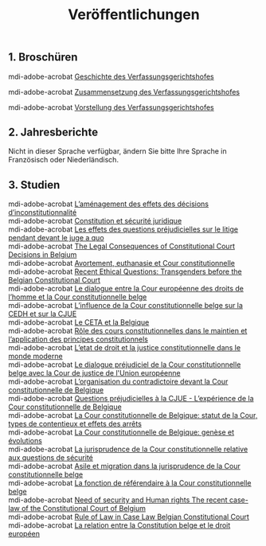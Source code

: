 ﻿---
title: Veröffentlichungen
description: Veröffentlichungen
posterUrl: ~/assets/img/newsletter-background.png
---

## 1\. Broschüren

<v-icon>mdi-adobe-acrobat</v-icon> [Geschichte des Verfassungsgerichtshofes](/public/brbr/d/brbr-2014-003d.pdf) <br/>

<v-icon>mdi-adobe-acrobat</v-icon> [Zusammensetzung des Verfassungsgerichtshofes](/public/brbr/d/brbr-2014-002d.pdf) <br/>

<v-icon>mdi-adobe-acrobat</v-icon> [Vorstellung des Verfassungsgerichtshofes](/public/brbr/d/brbr-2014-001d.pdf) <br/>

## 2\. Jahresberichte

Nicht in dieser Sprache verfügbar, ändern Sie bitte Ihre Sprache in Französisch oder Niederländisch.


## 3\. Studien

<v-icon>mdi-adobe-acrobat</v-icon> [L’aménagement des effets des décisions d’inconstitutionnalité](/public/stet/e/stet-2019-007e.pdf) <br/>
<v-icon>mdi-adobe-acrobat</v-icon> [Constitution et sécurité juridique](/public/stet/e/stet-2019-006e.pdf) <br/>
<v-icon>mdi-adobe-acrobat</v-icon> [Les effets des questions préjudicielles sur le litige pendant devant le juge a quo](/public/stet/e/stet-2019-005e.pdf) <br/>
<v-icon>mdi-adobe-acrobat</v-icon> [The Legal Consequences of Constitutional Court Decisions in Belgium](/public/stet/e/stet-2019-004e.pdf) <br/>
<v-icon>mdi-adobe-acrobat</v-icon> [Avortement, euthanasie et Cour constitutionnelle](/public/stet/e/stet-2019-003e.pdf) <br/>
<v-icon>mdi-adobe-acrobat</v-icon> [Recent Ethical Questions: Transgenders before the Belgian Constitutional Court](/public/stet/e/stet-2019-002e.pdf) <br/>
<v-icon>mdi-adobe-acrobat</v-icon> [Le dialogue entre la Cour européenne des droits de l’homme et la Cour constitutionnelle belge](/public/stet/e/stet-2019-001e.pdf) <br/>
<v-icon>mdi-adobe-acrobat</v-icon> [L’influence de la Cour constitutionnelle belge sur la CEDH et sur la CJUE](/public/stet/e/stet-2018-004e.pdf) <br/>
<v-icon>mdi-adobe-acrobat</v-icon> [Le CETA et la Belgique](/public/stet/e/stet-2018-001e.pdf) <br/>
<v-icon>mdi-adobe-acrobat</v-icon> [Rôle des cours constitutionnelles dans le maintien et l’application des principes constitutionnels](/public/stet/e/stet-2017-002e.pdf) <br/>
<v-icon>mdi-adobe-acrobat</v-icon> [L’etat de droit et la justice constitutionnelle dans le monde moderne](/public/stet/e/stet-2017-001e.pdf) <br/>
<v-icon>mdi-adobe-acrobat</v-icon> [Le dialogue préjudiciel de la Cour constitutionnelle belge avec la Cour de justice de l'Union européenne](/public/stet/e/stet-2016-012e.pdf) <br/>
<v-icon>mdi-adobe-acrobat</v-icon> [L’organisation du contradictoire devant la Cour constitutionnelle de Belgique](/public/stet/e/stet-2016-011e.pdf) <br/>
<v-icon>mdi-adobe-acrobat</v-icon> [Questions préjudicielles à la CJUE - L’expérience de la Cour constitutionnelle de Belgique](/public/stet/e/stet-2016-010e.pdf) <br/>
<v-icon>mdi-adobe-acrobat</v-icon> [La Cour constitutionnelle de Belgique: statut de la Cour, types de contentieux et effets des arrêts](/public/stet/e/stet-2016-009e.pdf) <br/>
<v-icon>mdi-adobe-acrobat</v-icon> [La Cour constitutionnelle de Belgique: genèse et évolutions](/public/stet/e/stet-2016-008e.pdf) <br/>
<v-icon>mdi-adobe-acrobat</v-icon> [La jurisprudence de la Cour constitutionnelle relative aux questions de sécurité](/public/stet/e/stet-2016-007e.pdf) <br/>
<v-icon>mdi-adobe-acrobat</v-icon> [Asile et migration dans la jurisprudence de la Cour constitutionnelle belge](/public/stet/e/stet-2016-006e.pdf) <br/>
<v-icon>mdi-adobe-acrobat</v-icon> [La fonction de référendaire à la Cour constitutionnelle belge](/public/stet/e/stet-2016-005e.pdf) <br/>
<v-icon>mdi-adobe-acrobat</v-icon> [Need of security and Human rights The recent case-law of the Constitutional Court of Belgium](/public/stet/e/stet-2016-003e.pdf) <br/>
<v-icon>mdi-adobe-acrobat</v-icon> [Rule of Law in Case Law Belgian Constitutional Court](/public/stet/e/stet-2016-001e.pdf) <br/>
<v-icon>mdi-adobe-acrobat</v-icon> [La relation entre la Constitution belge et le droit européen](/public/stet/e/stet-2015-002e.pdf) <br/>
